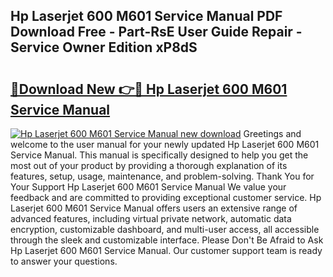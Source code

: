 ## Hp Laserjet 600 M601 Service Manual PDF Download Free - Part-RsE User Guide Repair - Service Owner Edition xP8dS

# <h2><a href="http://bc24744.oget.top/?id=Hp+Laserjet+600+M601+Service+Manual">🔗Download New 👉🔴 Hp Laserjet 600 M601 Service Manual</a></h2>

[![Hp Laserjet 600 M601 Service Manual new download](https://i.imgur.com/5g1atiW.png)](http://bc24744.oget.top/?id=Hp+Laserjet+600+M601+Service+Manual)
Greetings and welcome to the user manual for your newly updated Hp Laserjet 600 M601 Service Manual. This manual is specifically designed to help you get the most out of your product by providing a thorough explanation of its features, setup, usage, maintenance, and problem-solving. Thank You for Your Support Hp Laserjet 600 M601 Service Manual We value your feedback and are committed to providing exceptional customer service. Hp Laserjet 600 M601 Service Manual offers users an extensive range of advanced features, including virtual private network, automatic data encryption, customizable dashboard, and multi-user access, all accessible through the sleek and customizable interface. Please Don't Be Afraid to Ask Hp Laserjet 600 M601 Service Manual. Our customer support team is ready to answer your questions.

